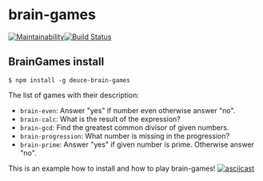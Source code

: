 # brain-games

[![Maintainability](https://api.codeclimate.com/v1/badges/d4b683a45f74dc407b49/maintainability)](https://codeclimate.com/github/PavelDeuce/frontend-project-lvl1/maintainability)[![Build Status](https://travis-ci.org/PavelDeuce/frontend-project-lvl1.svg?branch=master)](https://travis-ci.org/PavelDeuce/frontend-project-lvl1)

## BrainGames install

`$ npm install -g deuce-brain-games`

The list of games with their description:

* `brain-even`: Answer "yes" if number even otherwise answer "no".
* `brain-calc`: What is the result of the expression?
* `brain-gcd`: Find the greatest common divisor of given numbers.
* `brain-progression`: What number is missing in the progression?
* `brain-prime`: Answer "yes" if given number is prime. Otherwise answer "no".

This is an example how to install and how to play brain-games!
[![asciicast](https://asciinema.org/a/G0jk4ogvWc76NS79p8PnsHro3.svg)](https://asciinema.org/a/G0jk4ogvWc76NS79p8PnsHro3)
